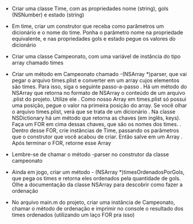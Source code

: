 - Criar uma classe Time, com as propriedades nome (string), gols (NSNumber) e estado (string)

- Em time, criar um construtor que receba como parâmetros um dicionário e o nome do time. Ponha o parâmetro nome na propriedade equivalente, e nas propriedades gols e estado pegue os valores do dicionário

- Criar uma classe Campeonato, com uma variável de instância do tipo array chamado times

- Criar um método em Campeonato chamado -(NSArray *)parser, que vai pegar o arquivo times.plist e converter em um array cujos elementos são times. Para isso, siga o seguinte passo-a-passo
    . Há um método do NSArray que retorna no formato de NSArray o conteúdo de um arquivo .plist do projeto. Utilize ele
    . Como nosso Array em times.plist só possui uma posição, pegue o valor na primeira posição do array. Se você olhar o arquivo times.plist, verá que se trata de um dicionário
    . Na classe NSDictionary há um método que retorna as chaves (em inglês, keys). Faça um FOR em cima dessas chaves, que são os nomes dos times.
    . Dentro desse FOR, crie instâncias de Time, passando os parâmetros que o construtor que você acabou de criar. Então salve em um Array
    . Após terminar o FOR, retorne esse Array

- Lembre-se de chamar o método -parser no construtor da classe campeonato

- Ainda em jogo, criar um método - (NSArray *)timesOrdenadosPorGols, que pega os times e retorna eles ordenados pela quantidade de gols. Olhe a documentação da classe NSArray para descobrir como fazer a ordenação

- No arquivo main.m do projeto, criar uma instância de Campeonato, chamar o método de ordenação e imprimir no console o resultado dos times ordenados (utilizando um laço FOR pra isso)
